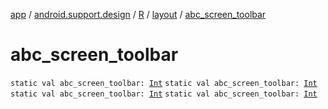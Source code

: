 [app](../../../index.md) / [android.support.design](../../index.md) / [R](../index.md) / [layout](index.md) / [abc_screen_toolbar](.)

# abc_screen_toolbar

`static val abc_screen_toolbar: `[`Int`](https://kotlinlang.org/api/latest/jvm/stdlib/kotlin/-int/index.html)
`static val abc_screen_toolbar: `[`Int`](https://kotlinlang.org/api/latest/jvm/stdlib/kotlin/-int/index.html)
`static val abc_screen_toolbar: `[`Int`](https://kotlinlang.org/api/latest/jvm/stdlib/kotlin/-int/index.html)
`static val abc_screen_toolbar: `[`Int`](https://kotlinlang.org/api/latest/jvm/stdlib/kotlin/-int/index.html)